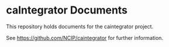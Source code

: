 caIntegrator Documents
=======================

This repository holds documents for the caintegrator project.

See https://github.com/NCIP/caintegrator for further information.
